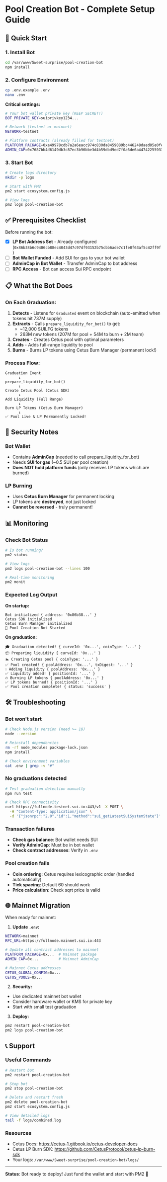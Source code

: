 # Pool Creation Bot - Complete Setup Guide

## 🚀 Quick Start

### 1. Install Bot

```bash
cd /var/www/Sweet-surprise/pool-creation-bot
npm install
```

### 2. Configure Environment

```bash
cp .env.example .env
nano .env
```

**Critical settings:**
```bash
# Your bot wallet private key (KEEP SECRET!)
BOT_PRIVATE_KEY=suiprivkey1234...

# Network (testnet or mainnet)
NETWORK=testnet

# Platform contracts (already filled for testnet)
PLATFORM_PACKAGE=0xa49978cdb7a2a6eacc974c830da8459089bc446248daed05e0fe6ef31e2f4348
ADMIN_CAP=0x7687bb4d6149db3c87ec3b96bbe3d4b59dbd9ed7f0a6de6a447422559332ca11
```

### 3. Start Bot

```bash
# Create logs directory
mkdir -p logs

# Start with PM2
pm2 start ecosystem.config.js

# View logs
pm2 logs pool-creation-bot
```

## ✅ Prerequisites Checklist

Before running the bot:

- [x] **LP Bot Address Set** - Already configured (`0x86b38b6c9406cb88ec4043d47c97df93152b75cbb6ade7c1fe0f63af5c42ff9f`)
- [ ] **Bot Wallet Funded** - Add SUI for gas to your bot wallet
- [ ] **AdminCap in Bot Wallet** - Transfer AdminCap to bot address
- [ ] **RPC Access** - Bot can access Sui RPC endpoint

## 📋 What the Bot Does

### On Each Graduation:

1. **Detects** - Listens for `Graduated` event on blockchain (auto-emitted when tokens hit 737M supply)
2. **Extracts** - Calls `prepare_liquidity_for_bot()` to get:
   - ~12,000 SUILFG tokens
   - 263M new tokens (207M for pool + 54M to burn + 2M team)
3. **Creates** - Creates Cetus pool with optimal parameters
4. **Adds** - Adds full-range liquidity to pool
5. **Burns** - Burns LP tokens using Cetus Burn Manager (permanent lock!)

### Process Flow:

```
Graduation Event
      ↓
prepare_liquidity_for_bot()
      ↓
Create Cetus Pool (Cetus SDK)
      ↓
Add Liquidity (Full Range)
      ↓
Burn LP Tokens (Cetus Burn Manager)
      ↓
✅ Pool Live & LP Permanently Locked!
```

## 🔐 Security Notes

### Bot Wallet
- Contains **AdminCap** (needed to call prepare_liquidity_for_bot)
- Needs **SUI for gas** (~0.5 SUI per pool creation)
- **Does NOT hold platform funds** (only receives LP tokens which are burned)

### LP Burning
- Uses **Cetus Burn Manager** for permanent locking
- LP tokens are **destroyed**, not just locked
- **Cannot be reversed** - truly permanent!

## 📊 Monitoring

### Check Bot Status
```bash
# Is bot running?
pm2 status

# View logs
pm2 logs pool-creation-bot --lines 100

# Real-time monitoring
pm2 monit
```

### Expected Log Output

**On startup:**
```
Bot initialized { address: '0x86b38...' }
Cetus SDK initialized
Cetus Burn Manager initialized
🤖 Pool Creation Bot Started
```

**On graduation:**
```
🎓 Graduation detected! { curveId: '0x...', coinType: '...' }
📦 Preparing liquidity { curveId: '0x...' }
🏊 Creating Cetus pool { coinType: '...' }
✅ Pool created! { poolAddress: '0x...', txDigest: '...' }
💧 Adding liquidity { poolAddress: '0x...' }
✅ Liquidity added! { positionId: '...' }
🔥 Burning LP tokens { poolAddress: '0x...' }
✅ LP tokens burned! { positionId: '...' }
✅ Pool creation complete! { status: 'success' }
```

## 🛠️ Troubleshooting

### Bot won't start
```bash
# Check Node.js version (need >= 18)
node --version

# Reinstall dependencies
rm -rf node_modules package-lock.json
npm install

# Check environment variables
cat .env | grep -v "#"
```

### No graduations detected
```bash
# Test graduation detection manually
npm run test

# Check RPC connectivity
curl https://fullnode.testnet.sui.io:443/v1 -X POST \
  -H "Content-Type: application/json" \
  -d '{"jsonrpc":"2.0","id":1,"method":"sui_getLatestSuiSystemState"}'
```

### Transaction failures
- **Check gas balance**: Bot wallet needs SUI
- **Verify AdminCap**: Must be in bot wallet
- **Check contract addresses**: Verify in `.env`

### Pool creation fails
- **Coin ordering**: Cetus requires lexicographic order (handled automatically)
- **Tick spacing**: Default 60 should work
- **Price calculation**: Check sqrt price is valid

## 🌐 Mainnet Migration

When ready for mainnet:

1. **Update `.env`:**
```bash
NETWORK=mainnet
RPC_URL=https://fullnode.mainnet.sui.io:443

# Update all contract addresses to mainnet
PLATFORM_PACKAGE=0x...  # Mainnet package
ADMIN_CAP=0x...         # Mainnet AdminCap

# Mainnet Cetus addresses
CETUS_GLOBAL_CONFIG=0x...
CETUS_POOLS=0x...
```

2. **Security:**
- Use dedicated mainnet bot wallet
- Consider hardware wallet or KMS for private key
- Start with small test graduation

3. **Deploy:**
```bash
pm2 restart pool-creation-bot
pm2 logs pool-creation-bot
```

## 📞 Support

### Useful Commands

```bash
# Restart bot
pm2 restart pool-creation-bot

# Stop bot
pm2 stop pool-creation-bot

# Delete and restart fresh
pm2 delete pool-creation-bot
pm2 start ecosystem.config.js

# View detailed logs
tail -f logs/combined.log
```

### Resources
- Cetus Docs: https://cetus-1.gitbook.io/cetus-developer-docs
- Cetus LP Burn SDK: https://github.com/CetusProtocol/cetus-lp-burn-sdk
- Your logs: `/var/www/Sweet-surprise/pool-creation-bot/logs/`

---

**Status**: Bot ready to deploy! Just fund the wallet and start with PM2 🚀
